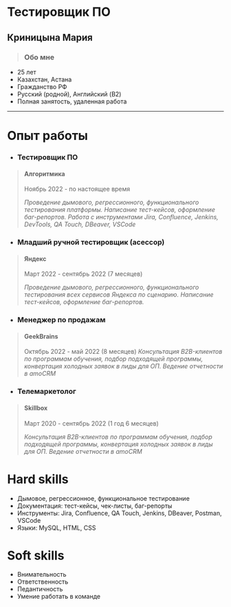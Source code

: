 # Тестировщик ПО 
## Криницына Мария

>### Обо мне

+ 25 лет
+ Казахстан, Астана
+ Гражданство РФ
+ Русский (родной), Английский (B2)
+ Полная занятость, удаленная работа

---

# Опыт работы

- ### **Тестировщик ПО**  
> #### **Алгоритмика**
> Ноябрь 2022 - по настоящее время
> 
> *Проведение дымового, регрессионного, функционального тестирования платформы. Написание тест-кейсов, оформление баг-репортов. Работа с инструментами Jira, Confluence, Jenkins, DevTools, QA Touch, DBeaver, VSCode*

- ### **Младший ручной тестировщик (асессор)** 
> #### **Яндекс**
> Март 2022 - сентябрь 2022 (7 месяцев)
> 
> *Проведение дымового, регрессионного, функционального тестирования всех сервисов Яндекса по сценарию. Написание тест-кейсов, оформление баг-репортов.*

- ### **Менеджер по продажам** 
> #### **GeekBrains**
> Октябрь 2022 - май 2022 (8 месяцев)
> *Консультация B2B-клиентов по программам обучения, подбор подходящей программы, конвертация холодных заявок в лиды для ОП. Ведение отчетности в amoCRM*

- ### **Телемаркетолог** 
> #### **Skillbox**
> Март 2020 - сентябрь 2022 (1 год 6 месяцев)
> 
> *Консультация B2B-клиентов по программам обучения, подбор подходящей программы, конвертация холодных заявок в лиды для ОП. Ведение отчетности в amoCRM*


# Hard skills

+ Дымовое, регрессионное, функциональное тестирование
+ Документация: тест-кейсы, чек-листы, баг-репорты
+ Инструменты: Jira, Confluence, QA Touch, Jenkins, DBeaver, Postman, VSCode
+ Языки: MySQL, HTML, CSS

# Soft skills

+ Внимательность
+ Ответственность
+ Педантичность
+ Умение работать в команде
